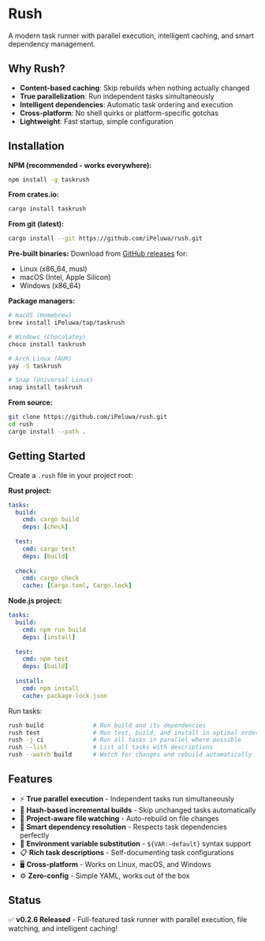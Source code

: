 # Rush

A modern task runner with parallel execution, intelligent caching, and smart dependency management.

## Why Rush?

- **Content-based caching**: Skip rebuilds when nothing actually changed
- **True parallelization**: Run independent tasks simultaneously
- **Intelligent dependencies**: Automatic task ordering and execution
- **Cross-platform**: No shell quirks or platform-specific gotchas
- **Lightweight**: Fast startup, simple configuration

## Installation

**NPM (recommended - works everywhere):**
```bash
npm install -g taskrush
```

**From crates.io:**
```bash
cargo install taskrush
```

**From git (latest):**
```bash
cargo install --git https://github.com/iPeluwa/rush.git
```

**Pre-built binaries:**
Download from [GitHub releases](https://github.com/iPeluwa/rush/releases) for:
- Linux (x86_64, musl)
- macOS (Intel, Apple Silicon)  
- Windows (x86_64)

**Package managers:**
```bash
# macOS (Homebrew)
brew install iPeluwa/tap/taskrush

# Windows (Chocolatey) 
choco install taskrush

# Arch Linux (AUR)
yay -S taskrush

# Snap (Universal Linux)
snap install taskrush
```

**From source:**
```bash
git clone https://github.com/iPeluwa/rush.git
cd rush
cargo install --path .
```

## Getting Started

Create a `.rush` file in your project root:

**Rust project:**
```yaml
tasks:
  build:
    cmd: cargo build
    deps: [check]
    
  test:
    cmd: cargo test
    deps: [build]
    
  check:
    cmd: cargo check
    cache: [Cargo.toml, Cargo.lock]
```

**Node.js project:**
```yaml
tasks:
  build:
    cmd: npm run build
    deps: [install]
    
  test:
    cmd: npm test
    deps: [build]
    
  install:
    cmd: npm install
    cache: package-lock.json
```

Run tasks:
```bash
rush build              # Run build and its dependencies
rush test               # Run test, build, and install in optimal order
rush -j ci              # Run all tasks in parallel where possible
rush --list             # List all tasks with descriptions
rush --watch build      # Watch for changes and rebuild automatically
```

## Features

- ⚡ **True parallel execution** - Independent tasks run simultaneously
- 🧠 **Hash-based incremental builds** - Skip unchanged tasks automatically  
- 📁 **Project-aware file watching** - Auto-rebuild on file changes
- 🎯 **Smart dependency resolution** - Respects task dependencies perfectly
- 🔧 **Environment variable substitution** - `${VAR:-default}` syntax support
- 📋 **Rich task descriptions** - Self-documenting task configurations
- 🖥️ **Cross-platform** - Works on Linux, macOS, and Windows
- ⚙️ **Zero-config** - Simple YAML, works out of the box

## Status

✅ **v0.2.6 Released** - Full-featured task runner with parallel execution, file watching, and intelligent caching!
